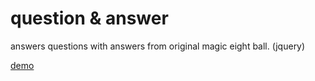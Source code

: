 # question & answer #

answers questions with answers from original magic eight ball. (jquery)

[demo](https://bighill.org/question/)
